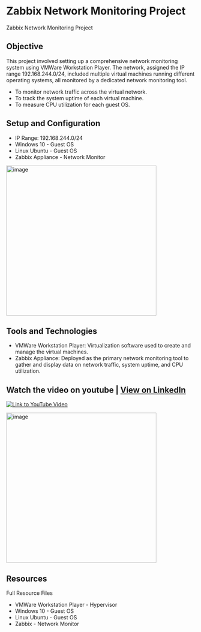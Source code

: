 # Zabbix Network Monitoring Project
Zabbix Network Monitoring Project

## Objective
This project involved setting up a comprehensive network monitoring system using VMWare Workstation Player. The network, assigned the IP range 192.168.244.0/24, included multiple virtual machines running different operating systems, all monitored by a dedicated network monitoring tool.

- To monitor network traffic across the virtual network.
- To track the system uptime of each virtual machine.
- To measure CPU utilization for each guest OS.

## Setup and Configuration
- IP Range: 192.168.244.0/24
- Windows 10 - Guest OS
- Linux Ubuntu - Guest OS
- Zabbix Appliance - Network Monitor
<a href="https://github.com/user-attachments/assets/5b73ad30-ae1c-46b3-afe6-0b9cf2e9a7cf" target="_blank">
  <img src="https://github.com/user-attachments/assets/5b73ad30-ae1c-46b3-afe6-0b9cf2e9a7cf" alt="image" width="400" />
</a>

## Tools and Technologies
- VMWare Workstation Player: Virtualization software used to create and manage the virtual machines.
- Zabbix Appliance: Deployed as the primary network monitoring tool to gather and display data on network traffic, system uptime, and CPU utilization.



















## Watch the video on youtube | [View on LinkedIn](https://www.linkedin.com/posts/kenneth-nweke-4a9456185_unlock-the-power-of-monitoring-with-zabbix-activity-7222518512160772097-0cDa?utm_source=share&utm_medium=member_desktop)
[![Link to YouTube Video](https://img.youtube.com/vi/g3N7bcDuzYU/0.jpg)](https://www.youtube.com/watch?v=g3N7bcDuzYU)












<a href="https://github.com/user-attachments/assets/5b73ad30-ae1c-46b3-afe6-0b9cf2e9a7cf" target="_blank">
  <img src="https://github.com/user-attachments/assets/5b73ad30-ae1c-46b3-afe6-0b9cf2e9a7cf" alt="image" width="400" />
</a>

















## Resources
Full Resource Files
  - VMWare Workstation Player - Hypervisor
  - Windows 10 - Guest OS
  - Linux Ubuntu - Guest OS
  - Zabbix - Network Monitor
